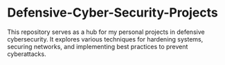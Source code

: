 # Defensive-Cyber-Security-Projects
 This repository serves as a hub for my personal projects in defensive cybersecurity. It explores various techniques for hardening systems, securing networks, and implementing best practices to prevent cyberattacks.
